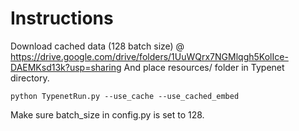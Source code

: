 # Instructions
Download cached data (128 batch size) @
https://drive.google.com/drive/folders/1UuWQrx7NGMlqgh5KolIce-DAEMKsd13k?usp=sharing
And place resources/ folder in Typenet directory.

```
python TypenetRun.py --use_cache --use_cached_embed
```

Make sure batch_size in config.py is set to 128.